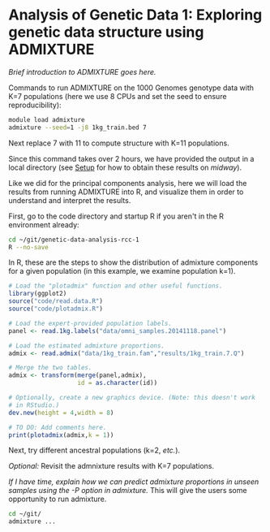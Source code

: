 # Analysis of Genetic Data 1: Exploring genetic data structure using ADMIXTURE

*Brief introduction to ADMIXTURE goes here.*

Commands to run ADMIXTURE on the 1000 Genomes genotype data with K=7
populations (here we use 8 CPUs and set the seed to ensure
reproducibility):

```bash
module load admixture
admixture --seed=1 -j8 1kg_train.bed 7
```

Next replace 7 with 11 to compute structure with K=11 populations.

Since this command takes over 2 hours, we have provided the output in
a local directory (see [Setup](setup.md) for how to obtain these
results on *midway*).

Like we did for the principal components analysis, here we will load
the results from running ADMIXTURE into R, and visualize them in order
to understand and interpret the results.

First, go to the code directory and startup R if you aren't in the R
environment already:

```bash
cd ~/git/genetic-data-analysis-rcc-1
R --no-save
```

In R, these are the steps to show the distribution of admixture
components for a given population (in this example, we examine
population k=1).

```R
# Load the "plotadmix" function and other useful functions.
library(ggplot2)
source("code/read.data.R")
source("code/plotadmix.R")

# Load the expert-provided population labels.
panel <- read.1kg.labels("data/omni_samples.20141118.panel")

# Load the estimated admixture proportions.
admix <- read.admix("data/1kg_train.fam","results/1kg_train.7.Q")

# Merge the two tables.
admix <- transform(merge(panel,admix),
                   id = as.character(id))

# Optionally, create a new graphics device. (Note: this doesn't work
# in RStudio.)
dev.new(height = 4,width = 8)

# TO DO: Add comments here.
print(plotadmix(admix,k = 1))
```

Next, try different ancestral populations (k=2, *etc.*).

*Optional:* Revisit the admnixture results with K=7 populations.

*If I have time, explain how we can predict admixture proportions in
 unseen samples using the -P option in admixture.* This will give the
 users some opportunity to run admixture.

```bash
cd ~/git/
admixture ...
```
